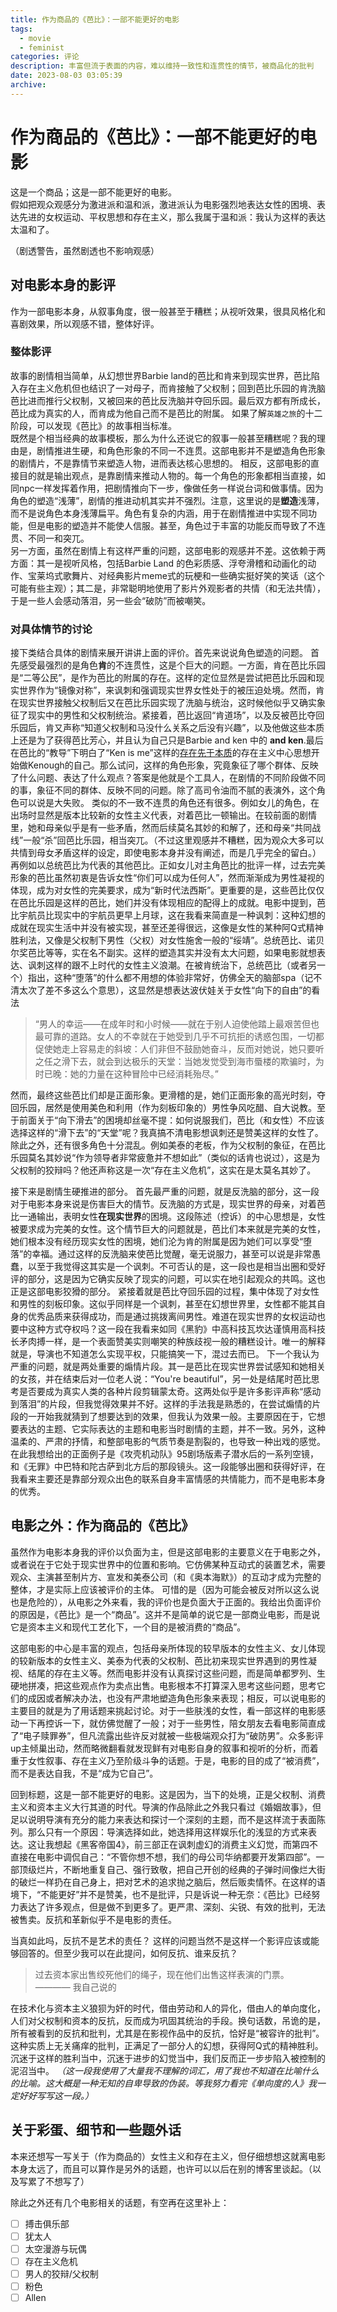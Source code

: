 ```yaml
---
title: 作为商品的《芭比》：一部不能更好的电影
tags:
  - movie
  - feminist
categories: 评论
description: 丰富但流于表面的内容，难以维持一致性和连贯性的情节，被商品化的批判
date: 2023-08-03 03:05:39
archive:
---
```



# 作为商品的《芭比》：一部不能更好的电影

这是一个商品；这是一部不能更好的电影。</br>
假如把观众观感分为激进派和温和派，激进派认为电影强烈地表达女性的困境、表达先进的女权运动、平权思想和存在主义，那么我属于温和派：我认为这样的表达太温和了。

（剧透警告，虽然剧透也不影响观感）

## 对电影本身的影评
作为一部电影本身，从叙事角度，很一般甚至于糟糕；从视听效果，很具风格化和喜剧效果，所以观感不错，整体好评。
### 整体影评
故事的剧情相当简单，从幻想世界Barbie land的芭比和肯来到现实世界，芭比陷入存在主义危机但也结识了一对母子，而肯接触了父权制；回到芭比乐园的肯洗脑芭比进而推行父权制，又被回来的芭比反洗脑并夺回乐园。最后双方都有所成长，芭比成为真实的人，而肯成为他自己而不是芭比的附属。
如果了解`英雄之旅`的十二阶段，可以发现《芭比》的故事相当标准。</br>
既然是个相当经典的故事模板，那么为什么还说它的叙事一般甚至糟糕呢？我的理由是，剧情推进生硬，和角色形象的不同一不连贯。这部电影并不是塑造角色形象的剧情片，不是靠情节来塑造人物，进而表达核心思想的。
相反，这部电影的直接目的就是输出观点，是靠剧情来推动人物的。每一个角色的形象都相当直接，如同npc一样发挥着作用，把剧情推向下一步，像做任务一样说台词和做事情。因为角色的塑造“浅薄”，剧情的推进动机其实并不强烈。注意，这里说的是**塑造**浅薄，而不是说角色本身浅薄扁平。角色有复杂的内涵，用于在剧情推进中实现不同功能，但是电影的塑造并不能使人信服。甚至，角色过于丰富的功能反而导致了不连贯、不同一和突兀。</br>
另一方面，虽然在剧情上有这样严重的问题，这部电影的观感并不差。这依赖于两方面：其一是视听风格，包括Barbie Land 的色彩质感、浮夸滑稽和动画化的动作、宝莱坞式歌舞片、对经典影片meme式的玩梗和一些确实挺好笑的笑话（这个可能有些主观）；其二是，非常聪明地使用了影片外观影者的共情（和无法共情），于是一些人会感动落泪，另一些会“破防”而被嘲笑。
### 对具体情节的讨论
接下类结合具体的剧情来展开讲讲上面的评价。首先来说说角色塑造的问题。
首先感受最强烈的是角色**肯**的不连贯性，这是个巨大的问题。一方面，肯在芭比乐园是“二等公民”，是作为芭比的附属的存在。这样的定位显然是尝试把芭比乐园和现实世界作为“镜像对称”，来讽刺和强调现实世界女性处于的被压迫处境。然而，肯在现实世界接触父权制后又在芭比乐园实现了洗脑与统治，这时候他似乎又确实象征了现实中的男性和父权制统治。紧接着，芭比返回“肯道场”，以及反被芭比夺回乐园后，肯又声称“知道父权制和马没什么关系之后没有兴趣”，以及他做这些本质上还是为了获得芭比芳心，并且认为自己只是Barbie and ken 中的 **and ken**.最后在芭比的“教导”下明白了“Ken is me”这样的<u>存在先于本质</u>的存在主义中心思想开始做Kenough的自己。那么试问，这样的角色形象，究竟象征了哪个群体、反映了什么问题、表达了什么观点？答案是他就是个工具人，在剧情的不同阶段做不同的事，象征不同的群体、反映不同的问题。除了高司令油而不腻的表演外，这个角色可以说是大失败。
类似的不一致不连贯的角色还有很多。例如女儿的角色，在出场时显然是版本比较新的女性主义代表，对着芭比一顿输出。在较前面的剧情里，她和母亲似乎是有一些矛盾，然而后续莫名其妙的和解了，还和母亲“共同战线”一般“杀”回芭比乐园，相当突兀。（不过这里观感并不糟糕，因为观众大多可以共情到母女矛盾这样的设定，即使电影本身并没有阐述，而是几乎完全的留白。）
再例如以总统芭比为代表的其他芭比。正如女儿对主角芭比的批评一样，过去完美形象的芭比虽然初衷是告诉女性“你们可以成为任何人”，然而渐渐成为男性凝视的体现，成为对女性的完美要求，成为“新时代法西斯”。更重要的是，这些芭比仅仅在芭比乐园是这样的芭比，她们并没有体现相应的配得上的成就。电影中提到，芭比宇航员比现实中的宇航员更早上月球，这在我看来简直是一种讽刺：这种幻想的成就在现实生活中并没有被实现，甚至还差得很远，这像是女性的某种阿Q式精神胜利法，又像是父权制下男性（父权）对女性施舍一般的“绥靖”。总统芭比、诺贝尔奖芭比等等，实在名不副实。这样的塑造其实并没有太大问题，如果电影就想表达、讽刺这样的跟不上时代的女性主义浪潮。在被肯统治下，总统芭比（或者另一个）指出，这种“堕落”的什么都不用想的体验非常好，仿佛全天的脑部spa（记不清太次了差不多这么个意思），这显然是想表达波伏娃关于女性“向下的自由”的看法
> “男人的幸运——在成年时和小时候——就在于别人迫使他踏上最艰苦但也最可靠的道路。女人的不幸就在于她受到几乎不可抗拒的诱惑包围，一切都促使她走上容易走的斜坡：人们非但不鼓励她奋斗，反而对她说，她只要听之任之滑下去，就会到达极乐的天堂：当她发觉受到海市蜃楼的欺骗时，为时已晚：她的力量在这种冒险中已经消耗殆尽。”

然而，最终这些芭比们却是正面形象。更滑稽的是，她们正面形象的高光时刻，夺回乐园，居然是使用美色和利用（作为刻板印象的）男性争风吃醋、自大说教。至于前面关于“向下滑去”的困境却丝毫不提：如何说服我们，芭比（和女性）不应该选择这样的“滑下去”的“天堂”呢？我真搞不清电影想讽刺还是赞美这样的女性了。
除此之外，还有很多角色十分混乱。例如美泰的老板，作为父权制的象征，在芭比乐园莫名其妙说“作为领导者非常疲惫并不想如此”（类似的话肯也说过），这是为父权制的狡辩吗？他还声称这是一次“存在主义危机”，这实在是太莫名其妙了。

接下来是剧情生硬推进的部分。
首先最严重的问题，就是反洗脑的部分，这一段对于电影本身来说是伤害巨大的情节。反洗脑的方式是，现实世界的母亲，对着芭比一通输出，表明女性**在现实世界**的困境。这段陈述（控诉）的中心思想是，女性被要求成为完美的女性。这个情节巨大的问题就是，芭比们本来就是完美的女性，她们根本没有经历现实女性的困境，她们沦为肯的附属是因为她们可以享受“堕落”的幸福。通过这样的反洗脑来使芭比觉醒，毫无说服力，甚至可以说是非常愚蠢，以至于我觉得这其实是一个讽刺。不可否认的是，这一段也是相当出圈和受好评的部分，这是因为它确实反映了现实的问题，可以实在地引起观众的共鸣。这也正是这部电影狡猾的部分。
紧接着就是芭比夺回乐园的过程，集中体现了对女性和男性的刻板印象。这似乎同样是一个讽刺，甚至在幻想世界里，女性都不能其自身的优秀品质来获得成功，而是通过挑拨离间男性。难道在现实世界的女权运动也要中这种方式夺权吗？这一段在我看来如同《黑豹》中高科技瓦坎达谨慎用高科技长矛肉搏一样，是一个表面赞美实则嘲笑的种族歧视一般的糟糕设计。唯一的解释就是，导演也不知道怎么实现平权，只能搞笑一下，混过去而已。
下一个我认为严重的问题，就是两处重要的煽情片段。其一是芭比在现实世界尝试感知和她相关的女孩，并在结束后对一位老人说：“You're beautiful”，另一处是结尾时芭比思考是否要成为真实人类的各种片段剪辑蒙太奇。这两处似乎是许多影评声称“感动到落泪”的片段，但我觉得效果并不好。这样的手法我是熟悉的，在尝试煽情的片段的一开始我就猜到了想要达到的效果，但我认为效果一般。主要原因在于，它想要表达的主题、它实际表达的主题和电影当时剧情的主题，并不一致。另外，这种温柔的、严肃的抒情，和整部电影的气质节奏是割裂的，也导致一种出戏的感觉。在此我想给出的正面例子是《攻壳机动队》95剧场版素子潜水后的一系列空镜，和《无罪》中巴特和陀古萨到北方后的那段镜头。这一段能够出圈和获得好评，在我看来主要还是靠部分观众出色的联系自身丰富情感的共情能力，而不是电影本身的优秀。

## 电影之外：作为商品的《芭比》
虽然作为电影本身我的评价以负面为主，但是这部电影的主要意义在于电影之外，或者说在于它处于现实世界中的位置和影响。它仿佛某种互动式的装置艺术，需要观众、主演甚至制片方、宣发和美泰公司（和《奥本海默》）的互动才成为完整的整体，才是实际上应该被评价的主体。
可惜的是（因为可能会被反对所以这么说也是危险的），从电影之外来看，我的评价也是负面大于正面的。我给出负面评价的原因是，《芭比》是一个“商品”。这并不是简单的说它是一部商业电影，而是说它是资本主义和现代工艺化下，一个目的是被消费的“商品”。

这部电影的中心是丰富的观点，包括母亲所体现的较早版本的女性主义、女儿体现的较新版本的女性主义、美泰为代表的父权制、芭比初来现实世界遇到的男性凝视、结尾的存在主义等。然而电影并没有认真探讨这些问题，而是简单都罗列、生硬地拼凑，把这些观点作为卖点出售。电影根本不打算深入思考这些问题，思考它们的成因或者解决办法，也没有严肃地塑造角色形象来表现；相反，可以说电影的主要目的就是为了用话题来挑起讨论。对于一些肤浅的女性，看一部这样的电影感动一下再控诉一下，就仿佛觉醒了一般；对于一些男性，陪女朋友去看电影简直成了“电子赎罪券”，但凡流露出些许反对就被一些极端观众打为“破防男”。众多影评up主倾巢出动，然而略微翻看就发现鲜有对电影自身的叙事和视听的分析，而着重于女性叙事、存在主义乃至阶级斗争的话题。于是，电影的目的成了“被消费”，而不是表达自我，不是“成为它自己”。</br>

回到标题，这是一部不能更好的电影。这是因为，当下的处境，正是父权制、消费主义和资本主义大行其道的时代。导演的作品除此之外我只看过《婚姻故事》，但足以说明导演有充分的能力来表达和探讨一个深刻的主题，而不是这样流于表面陈列。那么只有一个原因：导演选择如此，她选择用这样娱乐化的浅显的方式来表达。这让我想起《黑客帝国4》，前三部正在讽刺虚幻的消费主义幻觉，而第四不直接在电影中调侃自己：“不管你想不想，我们的母公司华纳都要开发第四部”。一部顶级烂片，不断地重复自己、强行致敬，把自己开创的经典的子弹时间像烂大街的破烂一样扔在自己身上，把对艺术的追求抛之脑后，然后贩卖情怀。在这样的语境下，“不能更好”并不是赞美，也不是批评，只是诉说一种无奈：《芭比》已经努力表达了许多观点，但是做不到更多了。更严肃、深刻、尖锐、有效的批判，无法被售卖。反抗和革新似乎不是电影的责任。

当真如此吗，反抗不是艺术的责任？
这样的问题当然不是这样一个影评应该或能够回答的。但至少我可以在此提问，如何反抗、谁来反抗？</br>
> 过去资本家出售绞死他们的绳子，现在他们出售这样表演的门票。 ———— 我自己说的

在技术化与资本主义狼狈为奸的时代，借由劳动和人的异化，借由人的单向度化，人们对父权制和资本的反抗，反而成为巩固其统治的手段。换句话数，吊诡的是，所有被看到的反抗和批判，尤其是在影视作品中的反抗，恰好是“被容许的批判”。这种实质上无关痛痒的批判，正满足了一部分人的幻想，获得阿Q式的精神胜利。沉迷于这样的胜利当中，沉迷于进步的幻觉当中，我们反而正一步步陷入被控制的泥沼当中。
_（这一段我使用了大量我不理解的词汇，用了我也不知道在比喻什么的比喻。这大概是一种无知的自卑导致的伪装。等我努力看完《单向度的人》我一定好好写写这一段。）_

## 关于彩蛋、细节和一些题外话
本来还想写一写关于（作为商品的）女性主义和存在主义，但仔细想想这就离电影本身太远了，而且可以算作是另外的话题，也许可以以后在别的博客里谈起。（以及写累了不想写了）

除此之外还有几个电影相关的话题，有空再在这里补上：
- [ ] 搏击俱乐部
- [ ] 犹太人
- [ ] 太空漫游与玩偶
- [ ] 存在主义危机
- [ ] 男人的狡辩/父权制
- [ ] 粉色
- [ ] Allen
